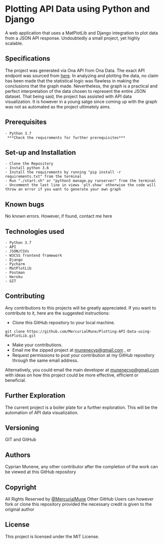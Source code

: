 # Plotting API Data using Python and Django
A web application that uses a MatPlotLib and Django integration to plot data from a JSON API response. Undoubtedly a small project, yet highly scalable. 

## Specifications
The project was generated via Ona API from Ona Data. The exact API endpont was sourced from [here](https://api.ona.io/api/v1/data/161444). In analyzing and plotting the data, no claim has been made that the statistical logic was flawless in making the conclusions that the graph made. Nevertheless, the graph is a practical and perfect interpretation of the data chosen to represent the entire JSON dataset. That being said, the project has assisted with API data visualization. It is however in a young satge since coming up with the graph was not as automated as the project ultimately aims.

## Prerequisites

    - Python 3.7 
     ***Check the requirements for further prerequisites***

## Set-up and Installation

    - Clone the Repository
    - Install python 3.6
    - Install the requirements by running "pip install -r requirements.txt" from the terminal
    - Run "./start.sh" or "python3 manage.py runserver" from the terminal
    - Uncomment the last line in views 'plt.show' otherwise the code will throw an error if you want to generate your own graph

## Known bugs
    

No known errors. However, if found, contact me here 
## Technologies used

    - Python 3.7
    - API
    - JSON/CSVs
    - W3CSS frontend framework
    - Django
    - Pycharm
    - MatPlotLib
    - Postman
    - Heroku
    - GIT
    
## Contributing
Any contributions to this projects will be greatly appreciated. If you want to contribute to it, here are the suggested instructions:
* Clone this GitHub repository to your local machine.

```buildoutcfg
git clone https://github.com/MercurialMune/Plotting-API-Data-using-MatPlotLib.git
```
* Make your contributions.
* Email me the zipped project at munenecyp@gmail.com , or
* Request permissions to post your contribution at my GitHub repository through the same email address.

Alternatively, you could email the main developer at munenecyp@gmail.com with ideas on how this project could be more effective, efficient or beneficial.

## Further Exploration

The current project is a boiler plate for a further exploration. This will be the automation of API data visualization. 

## Versioning
GIT and GitHub

## Authors

 Cyprian Munene, any other contributor after the completion of the work can be viewed at this GitHub repository

## Copyright

All Rights Reserved by [@MercurialMune](https://github.com/MercurialMune)
Other GitHub Users can however fork or clone this repository provided the necessary credit is given to the original author
## License

This project is licensed under the MIT License.

